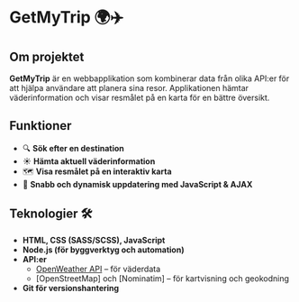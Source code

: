 # GetMyTrip 🌍✈️  

## Om projektet  
**GetMyTrip** är en webbapplikation som kombinerar data från olika API:er för att hjälpa användare att planera sina resor. Applikationen hämtar väderinformation och visar resmålet på en karta för en bättre översikt.  

## Funktioner  
- 🔍 **Sök efter en destination**  
- ☀️ **Hämta aktuell väderinformation**  
- 🗺️ **Visa resmålet på en interaktiv karta**  
- 🚀 **Snabb och dynamisk uppdatering med JavaScript & AJAX**  

## Teknologier 🛠️  
- **HTML, CSS (SASS/SCSS), JavaScript**  
- **Node.js (för byggverktyg och automation)**  
- **API:er**  
  - [OpenWeather API](https://openweathermap.org/api) – för väderdata  
  - [OpenStreetMap] och [Nominatim] – för kartvisning och geokodning 
- **Git för versionshantering**  